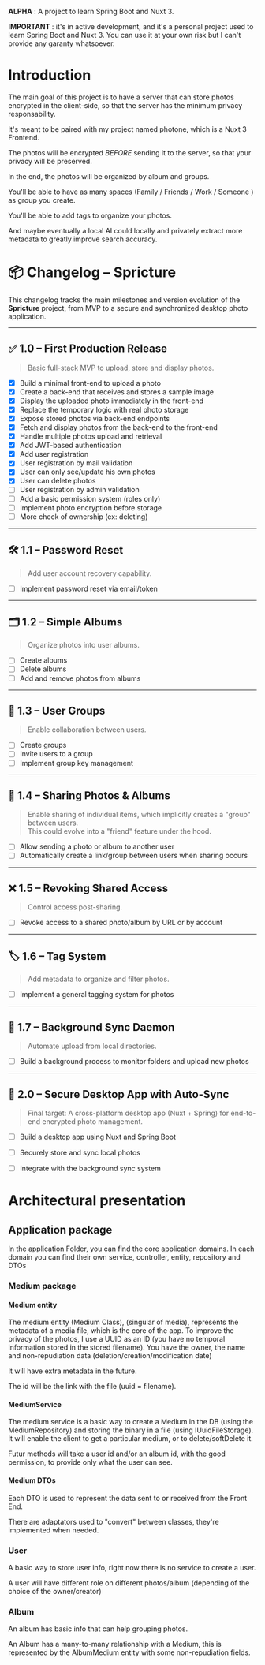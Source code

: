 **ALPHA** : A project to learn Spring Boot and Nuxt 3.

**IMPORTANT** : it's in active development, and it's a personal project used to learn Spring Boot and Nuxt 3.
You can use it at your own risk but I can't provide any garanty whatsoever.

# Introduction
The main goal of this project is to have a server that can store photos encrypted in the client-side, so that the server has the minimum privacy responsability.

It's meant to be paired with my project named photone, which is a Nuxt 3 Frontend.

The photos will be encrypted *BEFORE* sending it to the server, so that your privacy will be preserved.

In the end, the photos will be organized by album and groups. 

You'll be able to have as many spaces (Family / Friends / Work / Someone ) as group you create.

You'll be able to add tags to organize your photos. 

And maybe eventually a local AI could locally and privately extract more metadata to greatly improve search accuracy.

# 📦 Changelog – Spricture

This changelog tracks the main milestones and version evolution of the **Spricture** project, from MVP to a secure and synchronized desktop photo application.

---

## ✅ 1.0 – First Production Release

> Basic full-stack MVP to upload, store and display photos.

- [x] Build a minimal front-end to upload a photo
- [x] Create a back-end that receives and stores a sample image
- [x] Display the uploaded photo immediately in the front-end
- [x] Replace the temporary logic with real photo storage
- [x] Expose stored photos via back-end endpoints
- [x] Fetch and display photos from the back-end to the front-end
- [x] Handle multiple photos upload and retrieval
- [x] Add JWT-based authentication
- [X] Add user registration
- [X] User registration by mail validation
- [X] User can only see/update his own photos
- [X] User can delete photos
- [ ] User registration by admin validation
- [ ] Add a basic permission system (roles only)
- [ ] Implement photo encryption before storage
- [ ] More check of ownership (ex: deleting)

---

## 🛠 1.1 – Password Reset

> Add user account recovery capability.

- [ ] Implement password reset via email/token

---

## 🗂 1.2 – Simple Albums

> Organize photos into user albums.

- [ ] Create albums
- [ ] Delete albums
- [ ] Add and remove photos from albums

---

## 👥 1.3 – User Groups

> Enable collaboration between users.

- [ ] Create groups
- [ ] Invite users to a group
- [ ] Implement group key management

---

## 🔗 1.4 – Sharing Photos & Albums

> Enable sharing of individual items, which implicitly creates a "group" between users.  
> This could evolve into a "friend" feature under the hood.

- [ ] Allow sending a photo or album to another user
- [ ] Automatically create a link/group between users when sharing occurs

---

## ❌ 1.5 – Revoking Shared Access

> Control access post-sharing.

- [ ] Revoke access to a shared photo/album by URL or by account

---

## 🏷 1.6 – Tag System

> Add metadata to organize and filter photos.

- [ ] Implement a general tagging system for photos

---

## 🔁 1.7 – Background Sync Daemon

> Automate upload from local directories.

- [ ] Build a background process to monitor folders and upload new photos

---

## 🚀 2.0 – Secure Desktop App with Auto-Sync

> Final target: A cross-platform desktop app (Nuxt + Spring) for end-to-end encrypted photo management.

- [ ] Build a desktop app using Nuxt and Spring Boot
- [ ] Securely store and sync local photos
- [ ] Integrate with the background sync system


# Architectural presentation

## Application package
In the application Folder, you can find the core application domains.
In each domain you can find their own service, controller, entity, repository and DTOs

### Medium package

#### Medium entity 
The medium entity (Medium Class), (singular of media), represents the metadata of a media file, which is the core of the app.
To improve the privacy of the photos, I use a UUID as an ID (you have no temporal information stored in the stored filename).
You have the owner, the name and non-repudiation data (deletion/creation/modification date)

It will have extra metadata in the future.

The id will be the link with the file (uuid = filename).

#### MediumService
The medium service is a basic way to create a Medium in the DB (using the MediumRepository) and storing the binary in a file (using IUuidFileStorage).
It will enable the client to get a particular medium, or to delete/softDelete it.

Futur methods will take a user id and/or an album id, with the good permission, to provide only what the user can see.

#### Medium DTOs
Each DTO is used to represent the data sent to or received from the Front End.

There are adaptators used to "convert" between classes, they're implemented when needed.

### User
A basic way to store user info, right now there is no service to create a user.

A user will have different role on different photos/album (depending of the choice of the owner/creator)

### Album
An album has basic info that can help grouping photos. 

An Album has a many-to-many relationship with a Medium, this is represented by the AlbumMedium entity with some non-repudiation fields.
